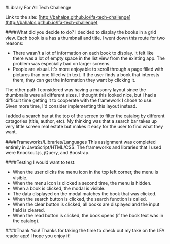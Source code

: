 #Library For All Tech Challenge

Link to the site: [http://bahalps.github.io/lfa-tech-challenge](http://bahalps.github.io/lfa-tech-challenge)

####What did you decide to do?
I decided to display the books in a grid view.  Each book is a has a thumbnail and title.  I went down this route for two reasons:

* There wasn't a lot of information on each book to display.  It felt like there was a lot of empty space in the list view from the existing app.  The problem was especially bad on larger screens.
* People are visual.  It's more enjoyable to scroll through a page filled with pictures than one filled with text.  If the user finds a book that interests them, they can get the information they want by clicking it.

The other path I considered was having a masonry layout since the thumbnails were all different sizes.  I thought this looked nice, but I had a difficult time getting it to cooperate with the framework I chose to use.  Given more time, I'd consider implementing this layout instead.

I added a search bar at the top of the screen to filter the catalog by different catagories (title, author, etc).  My thinking was that a search bar takes up very little screen real estate but makes it easy for the user to find what they want.

####Frameworks/Libraries/Languages
This assignment was completed entirely in JavaScript/HTML/CSS.  The frameworks and libraries that I used were Knockout.js, jQuery, and Boostrap.

####Testing
I would want to test:

* When the user clicks the menu icon in the top left corner, the menu is visible.
* When the menu icon is clicked a second time, the menu is hidden.
* When a book is clicked, the modal is visible.
* The data displayed on the modal matches the book that was clicked.
* When the search button is clicked, the search function is called.
* When the clear button is clicked, all books are displayed and the input field is cleared.
* When the read button is clicked, the book opens (if the book text was in the catalog).

####Thank You!
Thanks for taking the time to check out my take on the LFA reader app!  I hope you enjoy it!
